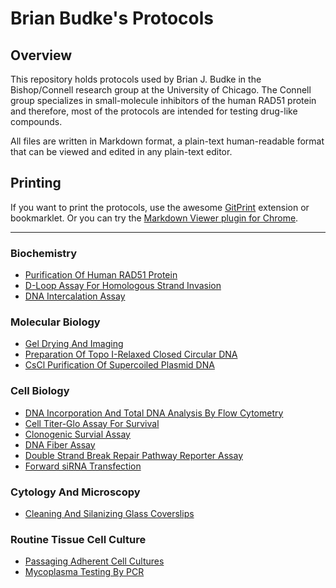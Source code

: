 Brian Budke's Protocols
=========

## Overview
This repository holds protocols used by Brian J. Budke in the Bishop/Connell research
group at the University of Chicago. The Connell group specializes in small-molecule inhibitors of the human RAD51 protein and therefore, most of the protocols are intended for testing drug-like compounds.

All files are written in Markdown format, a plain-text human-readable format that can be viewed and edited in any plain-text editor.

## Printing
If you want to print the protocols, use the awesome [GitPrint](https://gitprint.com) extension or bookmarklet. Or you can try the [Markdown Viewer plugin for Chrome](https://github.com/simov/markdown-viewer).
___
### Biochemistry
- [Purification Of Human RAD51 Protein](HsRAD51_Prep.md)
- [D-Loop Assay For Homologous Strand Invasion](D-Loop.md)
- [DNA Intercalation Assay](Intercalation_Gel.md)

### Molecular Biology
- [Gel Drying And Imaging](Gel_Drying_And_Imaging.md)
- [Preparation Of Topo I-Relaxed Closed Circular DNA](Topo_Relaxed_DNA.md)
- [CsCl Purification Of Supercoiled Plasmid DNA](CsCl_Plasmid_Prep.md)

### Cell Biology
- [DNA Incorporation And Total DNA Analysis By Flow Cytometry](Cell_Cycle_EdU_Flow.md)
- [Cell Titer-Glo Assay For Survival](Cell_Glo_Survival.md)
- [Clonogenic Survial Assay](Colony_Formation_TC.md)
- [DNA Fiber Assay](DNA_Fibers.md)
- [Double Strand Break Repair Pathway Reporter Assay](DSBR_Reporter_Jasin.md)
- [Forward siRNA Transfection](Forward_siRNA_Transfection.md)

### Cytology And Microscopy
- [Cleaning And Silanizing Glass Coverslips](Silanizing_Coverslips.md)

### Routine Tissue Cell Culture
- [Passaging Adherent Cell Cultures](TC_Passaging.md)
- [Mycoplasma Testing By PCR](VenorGem.md)
